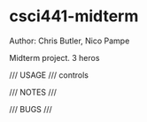 # csci441-midterm
Author: Chris Butler, Nico Pampe

Midterm project. 3 heros

///	USAGE	///
controls


///	NOTES	///


///	BUGS	///




